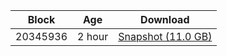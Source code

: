 |     Block   |     Age     |   Download  |
| ----------- | ----------- | ----------- |
|   20345936   |  2 hour | [Snapshot (11.0 GB)](https://s3.eu-central-1.amazonaws.com/w3coins.io/snapshots/band-mainnet/band_snapsot_latest.tar.lz4)  |
